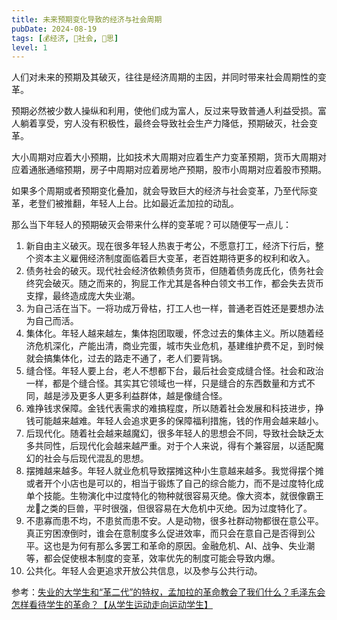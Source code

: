 ```yaml
---
title: 未来预期变化导致的经济与社会周期
pubDate: 2024-08-19
tags: [💰经济, 👫社会, 🤔思]
level: 1
---
```


人们对未来的预期及其破灭，往往是经济周期的主因，并同时带来社会周期性的变革。

预期必然被少数人操纵和利用，使他们成为富人，反过来导致普通人利益受损。富人躺着享受，穷人没有积极性，最终会导致社会生产力降低，预期破灭，社会变革。

大小周期对应着大小预期，比如技术大周期对应着生产力变革预期，货币大周期对应着通胀通缩预期，房子中周期对应着房地产预期，股市小周期对应着股市预期。

如果多个周期或者预期变化叠加，就会导致巨大的经济与社会变革，乃至代际变革，老登们被推翻，年轻人上台。比如最近孟加拉的动乱。

那么当下年轻人的预期破灭会带来什么样的变革呢？可以随便写一点儿：

1. 新自由主义破灭。现在很多年轻人热衷于考公，不愿意打工，经济下行后，整个资本主义雇佣经济制度面临着巨大变革，老百姓期待更多的权利和收入。
2. 债务社会的破灭。现代社会经济依赖债务货币，但随着债务庞氏化，债务社会终究会破灭。随之而来的，狗屁工作尤其是各种白领文书工作，都会失去货币支撑，最终造成庞大失业潮。
3. 为自己活在当下。一将功成万骨枯，打工人也一样，普通老百姓还是要想办法为自己而活。
4. 集体化。年轻人越来越左，集体抱团取暖，怀念过去的集体主义。所以随着经济危机深化，产能出清，商业完蛋，城市失业危机，基建维护费不足，到时候就会搞集体化，过去的路走不通了，老人们要背锅。
5. 缝合怪。年轻人要上台，老人不想都下台，最后社会变成缝合怪。社会和政治一样，都是个缝合怪。其实其它领域也一样，只是缝合的东西数量和方式不同，越是涉及更多人更多利益群体，越是像缝合怪。
6. 难挣钱求保障。金钱代表需求的难搞程度，所以随着社会发展和科技进步，挣钱可能越来越难。年轻人会追求更多的保障福利措施，钱的作用会越来越小。
7. 后现代化。随着社会越来越魔幻，很多年轻人的思想会不同，导致社会缺乏太多共同性，后现代化会越来越严重。对于个人来说，得有个兼容层，以适配魔幻的社会与后现代混乱的思想。
8. 摆摊越来越多。年轻人就业危机导致摆摊这种小生意越来越多。我觉得摆个摊或者开个小店也是可以的，相当于锻炼了自己的综合能力，而不是过度特化成单个技能。生物演化中过度特化的物种就很容易灭绝。像大资本，就很像霸王龙🦖之类的巨兽，平时很强，但很容易在大危机中灭绝。因为过度特化了。
9. 不患寡而患不均，不患贫而患不安。人是动物，很多社群动物都很在意公平。真正穷困潦倒时，谁会在意制度多么促进效率，而只会在意自己是否得到公平。这也是为何有那么多罢工和革命的原因。金融危机、AI、战争、失业潮等，都会促使根本制度的变革，效率优先的制度可能会导致内爆。
10. 公共化。年轻人会更追求开放公共信息，以及参与公共行动。

参考：[失业的大学生和“革二代”的特权，孟加拉的革命教会了我们什么？毛泽东会怎样看待学生的革命？【从学生运动走向运动学生】](https://www.bilibili.com/video/BV14UYLewE5u/)

